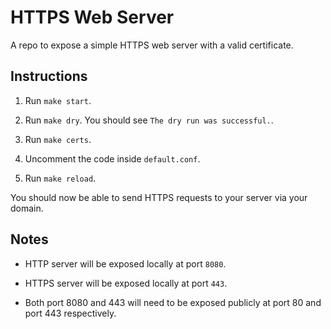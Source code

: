 # HTTPS Web Server

A repo to expose a simple HTTPS web server with a valid certificate.

## Instructions

1. Run `make start`.

2. Run `make dry`. You should see `The dry run was successful.`.

3. Run `make certs`.

4. Uncomment the code inside `default.conf`.

5. Run `make reload`.

You should now be able to send HTTPS requests to your server via your domain.

## Notes

- HTTP server will be exposed locally at port `8080`.

- HTTPS server will be exposed locally at port `443`.

- Both port 8080 and 443 will need to be exposed publicly at port 80 and port 443 respectively.
